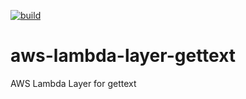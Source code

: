 [![build](https://github.com/KamranBiglari/aws-lambda-layer-gettext/actions/workflows/build.yml/badge.svg)](https://github.com/KamranBiglari/aws-lambda-layer-gettext/actions/workflows/build.yml)

# aws-lambda-layer-gettext
AWS Lambda Layer for gettext
